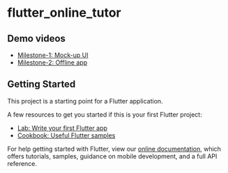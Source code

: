 # flutter_online_tutor

## Demo videos
* [Milestone-1: Mock-up UI](https://youtu.be/npJajNlE9GA)
* [Milestone-2: Offline app](https://youtu.be/hupcssQtcow)

## Getting Started

This project is a starting point for a Flutter application.

A few resources to get you started if this is your first Flutter project:

- [Lab: Write your first Flutter app](https://flutter.dev/docs/get-started/codelab)
- [Cookbook: Useful Flutter samples](https://flutter.dev/docs/cookbook)

For help getting started with Flutter, view our
[online documentation](https://flutter.dev/docs), which offers tutorials,
samples, guidance on mobile development, and a full API reference.
